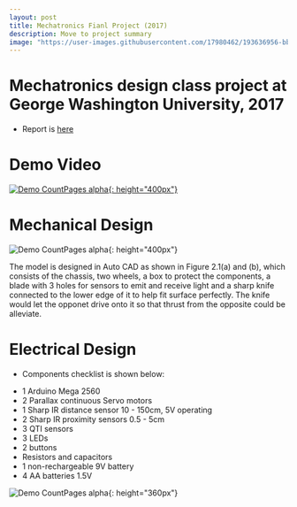 ```yaml
---
layout: post
title: Mechatronics Fianl Project (2017)
description: Move to project summary
image: "https://user-images.githubusercontent.com/17980462/193636956-bb2de0b4-cf6f-470c-b0be-2fac3f1d80a3.png"
---
```

Mechatronics design class project at George Washington University, 2017
=============

* Report is [here](https://drive.google.com/file/d/0B70VcBfPVyXCcnBieW52aXhXMms/view?usp=sharing&resourcekey=0-fFHhLzUO0c0UKWGsj3hToQ)


Demo Video
==============

[![Demo CountPages alpha](https://user-images.githubusercontent.com/17980462/193636956-bb2de0b4-cf6f-470c-b0be-2fac3f1d80a3.png){: height="400px"}](https://user-images.githubusercontent.com/17980462/180151620-37250613-1ab7-43f3-bf49-7c5bee0e9499.mp4)



Mechanical Design
==============

![Demo CountPages alpha](https://user-images.githubusercontent.com/17980462/193636531-1a77bab3-ba14-49d9-8c1e-7e3a69f11006.png){: height="400px"}


The model is designed in Auto CAD as shown in Figure 2.1(a) and (b), which consists of
the chassis, two wheels, a box to protect the components, a blade with 3 holes for
sensors to emit and receive light and a sharp knife connected to the lower edge of it to
help fit surface perfectly. The knife would let the opponet drive onto it so that thrust
from the opposite could be alleviate.


Electrical Design
==============
* Components checklist is shown below:
- 1 Arduino Mega 2560
- 2 Parallax continuous Servo motors
- 1 Sharp IR distance sensor 10 - 150cm, 5V operating
- 2 Sharp IR proximity sensors 0.5 - 5cm
- 3 QTI sensors
- 3 LEDs
- 2 buttons
- Resistors and capacitors
- 1 non-rechargeable 9V battery
- 4 AA batteries 1.5V

![Demo CountPages alpha](https://user-images.githubusercontent.com/17980462/193636789-1795d958-d934-4004-aaac-e89d58cda9e5.png){: height="360px"}

